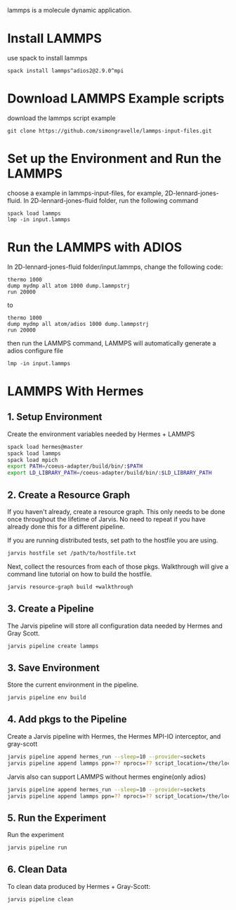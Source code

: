 lammps is a molecule dynamic application.

# Install LAMMPS
use spack to install lammps
```
spack install lammps^adios2@2.9.0^mpi
```

# Download LAMMPS Example scripts
download the lammps script example
```
git clone https://github.com/simongravelle/lammps-input-files.git
```

# Set up the Environment and Run the LAMMPS
choose a example in lammps-input-files, for example, 2D-lennard-jones-fluid.
In 2D-lennard-jones-fluid folder, run the following command
```
spack load lammps
lmp -in input.lammps
```
# Run the LAMMPS with ADIOS
In 2D-lennard-jones-fluid folder/input.lammps, change the following code:
```
thermo 1000
dump mydmp all atom 1000 dump.lammpstrj
run 20000
```
to
```
thermo 1000
dump mydmp all atom/adios 1000 dump.lammpstrj
run 20000
```
then run the LAMMPS command, LAMMPS will automatically generate a adios configure file 
```
lmp -in input.lammps
```

# LAMMPS With Hermes

## 1. Setup Environment

Create the environment variables needed by Hermes + LAMMPS
```bash
spack load hermes@master
spack load lammps
spack load mpich
export PATH=/coeus-adapter/build/bin/:$PATH
export LD_LIBRARY_PATH=/coeus-adapter/build/bin/:$LD_LIBRARY_PATH

```

## 2. Create a Resource Graph

If you haven't already, create a resource graph. This only needs to be done
once throughout the lifetime of Jarvis. No need to repeat if you have already
done this for a different pipeline.

If you are running distributed tests, set path to the hostfile you are  using.
```bash
jarvis hostfile set /path/to/hostfile.txt
```

Next, collect the resources from each of those pkgs. Walkthrough will give
a command line tutorial on how to build the hostfile.
```bash
jarvis resource-graph build +walkthrough
```

## 3. Create a Pipeline

The Jarvis pipeline will store all configuration data needed by Hermes
and Gray Scott.

```bash
jarvis pipeline create lammps
```

## 3. Save Environment

Store the current environment in the pipeline.
```bash
jarvis pipeline env build
```

## 4. Add pkgs to the Pipeline

Create a Jarvis pipeline with Hermes, the Hermes MPI-IO interceptor,
and gray-scott
```bash
jarvis pipeline append hermes_run --sleep=10 --provider=sockets
jarvis pipeline append lammps ppn=?? nprocs=?? script_location=/the/location/of/script/folder engine=hermes
```

Jarvis also can support LAMMPS without hermes engine(only adios)
```bash
jarvis pipeline append hermes_run --sleep=10 --provider=sockets
jarvis pipeline append lammps ppn=?? nprocs=?? script_location=/the/location/of/script/folder engine=BP5
```
## 5. Run the Experiment

Run the experiment
```bash
jarvis pipeline run
```

## 6. Clean Data

To clean data produced by Hermes + Gray-Scott:
```bash
jarvis pipeline clean
